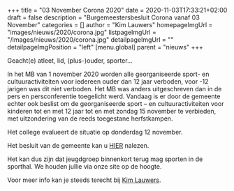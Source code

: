 +++
title = "03 November Corona 2020"
date = 2020-11-03T17:33:21+02:00
draft = false
description = "Burgemeestersbesluit Corona vanaf 03 November"
categories = []
author = "Kim Lauwers"
homepageImgUrl = "images/nieuws/2020/corona.jpg"
listpageImgUrl = "/images/nieuws/2020/corona.jpg"
detailpageImgUrl = ""
detailpageImgPosition = "left"
[menu.global]
    parent = "nieuws"
+++



Geacht(e) atleet, lid, (plus-)ouder, sporter…

In het MB van 1 november 2020 worden alle georganiseerde sport- en cultuuractiviteiten voor iedereen ouder dan 12 jaar verboden, voor -12 jarigen was dit niet verboden. Het MB was anders uitgeschreven dan in de pers en persconferentie toegelicht werd.
Vandaag is er door de gemeente echter ook beslist om de georganiseerde sport – en cultuuractiviteiten voor kinderen tot en met 12 jaar tot en met zondag 15 november te verbieden, met uitzondering van de reeds toegestane herfstkampen.

Het college evalueert de situatie op donderdag 12 november.

Het besluit van de gemeente kan u [HIER](https://www.invictokeerbergen.be/files/BB_van_03-11-2020_1500_-_Uittreksel_in_pdf_Besluit_COVID_19__-_afgedrukt_op_03-11-2020_1619.PDF) nalezen.

Het kan dus zijn dat jeugdgroep binnenkort terug mag sporten in de sporthal. We houden jullie via onze site op de hoogte.

Voor meer info kan je steeds terecht bij [Kim Lauwers](https://www.invictokeerbergen.be/trainers/#Kim_Lauwers).